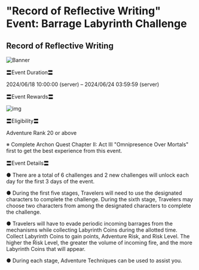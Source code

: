 # "Record of Reflective Writing" Event: Barrage Labyrinth Challenge
## Record of Reflective Writing
![Banner](https://sdk.hoyoverse.com/upload/ann/2024/05/22/ce2ce46d64e03a3d9dcf6450038596bb_3406200479396551998.png)

〓Event Duration〓

2024/06/18 10:00:00 (server) – 2024/06/24 03:59:59 (server)

〓Event Rewards〓

![img](https://sdk.hoyoverse.com/upload/ann/2024/05/09/b37e79806e9d2956936442532c17a6d2_6528327403154691916.png)

〓Eligibility〓

Adventure Rank 20 or above

※ Complete Archon Quest Chapter II: Act III "Omnipresence Over Mortals" first to get the best experience from this event.

〓Event Details〓

● There are a total of 6 challenges and 2 new challenges will unlock each day for the first 3 days of the event.

● During the first five stages, Travelers will need to use the designated characters to complete the challenge. During the sixth stage, Travelers may choose two characters from among the designated characters to complete the challenge.

● Travelers will have to evade periodic incoming barrages from the mechanisms while collecting Labyrinth Coins during the allotted time. Collect Labyrinth Coins to gain points, Adventure Risk, and Risk Level. The higher the Risk Level, the greater the volume of incoming fire, and the more Labyrinth Coins that will appear.

● During each stage, Adventure Techniques can be used to assist you.
